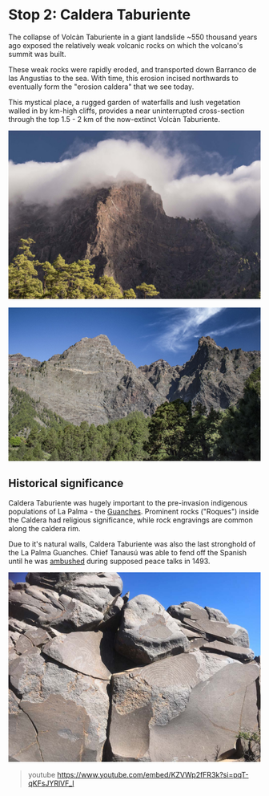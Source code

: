 # Stop 2: Caldera Taburiente

The collapse of Volcàn Taburiente in a giant landslide ~550 thousand years ago exposed the relatively weak volcanic rocks on which the volcano's summit was built.  

These weak rocks were rapidly eroded, and transported down Barranco de las Angustias to the sea. With time, this erosion incised northwards to eventually form the "erosion caldera" that we see today.

This mystical place, a rugged garden of waterfalls and lush vegetation walled in by km-high cliffs, provides a near uninterrupted cross-section through the top 1.5 - 2 km of the now-extinct Volcàn Taburiente.

![The caldera often fills with clouds, giving eternal, prehistoric vibes.](./img/taburiente.jpg)

![View of the 1.5 km high cliff "Risco Liso" from inside Caldera Taburiente.](./img/riscoLiso.jpg)

## Historical significance

Caldera Taburiente was hugely important to the pre-invasion indigenous populations of La Palma - the [Guanches](https://en.wikipedia.org/wiki/Guanches). Prominent rocks ("Roques") inside the Caldera had religious significance, while rock engravings are common along the caldera rim.

Due to it's natural walls, Caldera Taburiente was also the last stronghold of the La Palma Guanches. Chief Tanausú was able to fend off the Spanish until he was [ambushed](https://islandmomma.wordpress.com/2014/07/16/tanausu-and-acerina-a-story-of-love-betrayal-from-la-palma/) during supposed peace talks in 1493. 

![Rock engravings are common along the rim of Caldera Taburiente, suggesting the indigenous Guanches's also used these heights for star-gazing activities](./img/petroglyphs.jpg)

> youtube https://www.youtube.com/embed/KZVWp2fFR3k?si=pqT-qKFsJYRlVF_l
